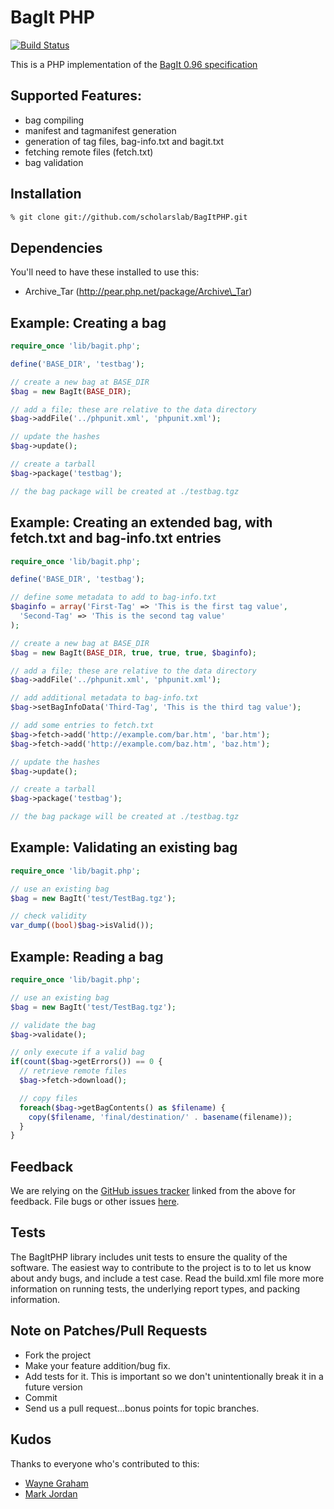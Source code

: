 
# BagIt PHP

[![Build Status](https://secure.travis-ci.org/scholarslab/BagItPHP.png?branch=develop)](http://travis-ci.org/scholarslab/BagItPHP)

This is a PHP implementation of the [BagIt
0.96 specification](https://wiki.ucop.edu/display/Curation/BagIt)

## Supported Features:

* bag compiling
* manifest and tagmanifest generation
* generation of tag files, bag-info.txt and bagit.txt
* fetching remote files (fetch.txt)
* bag validation


## Installation


```bash
% git clone git://github.com/scholarslab/BagItPHP.git
```

## Dependencies

You'll need to have these installed to use this:

 * Archive\_Tar (http://pear.php.net/package/Archive\_Tar)

## Example: Creating a bag

```php
require_once 'lib/bagit.php';

define('BASE_DIR', 'testbag');

// create a new bag at BASE_DIR
$bag = new BagIt(BASE_DIR);

// add a file; these are relative to the data directory
$bag->addFile('../phpunit.xml', 'phpunit.xml');

// update the hashes
$bag->update();

// create a tarball
$bag->package('testbag');

// the bag package will be created at ./testbag.tgz
```

## Example: Creating an extended bag, with fetch.txt and bag-info.txt entries

```php
require_once 'lib/bagit.php';

define('BASE_DIR', 'testbag');

// define some metadata to add to bag-info.txt
$baginfo = array('First-Tag' => 'This is the first tag value',
  'Second-Tag' => 'This is the second tag value'
);

// create a new bag at BASE_DIR
$bag = new BagIt(BASE_DIR, true, true, true, $baginfo);

// add a file; these are relative to the data directory
$bag->addFile('../phpunit.xml', 'phpunit.xml');

// add additional metadata to bag-info.txt
$bag->setBagInfoData('Third-Tag', 'This is the third tag value');

// add some entries to fetch.txt
$bag->fetch->add('http://example.com/bar.htm', 'bar.htm');
$bag->fetch->add('http://example.com/baz.htm', 'baz.htm');

// update the hashes
$bag->update();

// create a tarball
$bag->package('testbag');

// the bag package will be created at ./testbag.tgz
```

## Example: Validating an existing bag

```php
require_once 'lib/bagit.php';

// use an existing bag
$bag = new BagIt('test/TestBag.tgz');

// check validity
var_dump((bool)$bag->isValid());
```

## Example: Reading a bag

```php
require_once 'lib/bagit.php';

// use an existing bag
$bag = new BagIt('test/TestBag.tgz');

// validate the bag
$bag->validate();

// only execute if a valid bag
if(count($bag->getErrors()) == 0 {
  // retrieve remote files
  $bag->fetch->download();

  // copy files
  foreach($bag->getBagContents() as $filename) {
    copy($filename, 'final/destination/' . basename(filename));
  }
}
```

## Feedback

We are relying on the [GitHub issues tracker][issues] linked from the above for
feedback. File bugs or other issues [here][issues].

[issues]: http://github.com/scholarslab/BagItPHP/issues

## Tests

The BagItPHP library includes unit tests to ensure the quality of the software.
The easiest way to contribute to the project is to to let us know about andy bugs,
and include a test case. Read the build.xml file more more information
on running tests, the underlying report types, and packing information.

## Note on Patches/Pull Requests

* Fork the project
* Make your feature addition/bug fix.
* Add tests for it. This is important so we don't unintentionally break it in a future
  version
* Commit
* Send us a pull request...bonus points for topic branches.

## Kudos

Thanks to everyone who's contributed to this:

* [Wayne Graham](https://github.com/waynegraham/)
* [Mark Jordan](https://github.com/mjordan)

